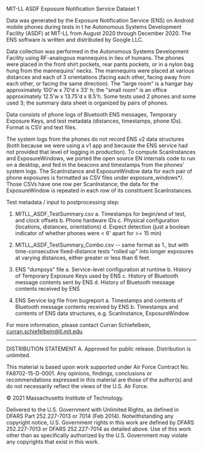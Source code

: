 MIT-LL ASDF Exposure Notification Service Dataset 1

Data was generated by the Exposure Notification Service (ENS) on Android mobile phones during tests in t
he Autonomous Systems Development Facility (ASDF) at MIT-LL from August 2020 through December 2020. The
ENS software is written and distributed by Google LLC.

Data collection was performed in the Autonomous Systems Development Facility using RF-analogous mannequins in lieu of humans. The phones were placed in the front shirt pockets, rear pants pockets, or in a nylon bag hung from the mannequins' necks. The mannequins were placed at various distances and each of 3 orientations (facing each other, facing away from each other, or facing the same direction). The "large room" is a hangar bay approximately 100'w x 70'd x 33' h; the "small room" is an office approximately 12.5'w x 13.75'd x 8.5'h. Some tests used 2 phones and some used 3; the summary data sheet is organized by pairs of phones.

Data consists of phone logs of Bluetooth ENS messages, Temporary Exposure Keys, and test metadata (distances, timestamps,
phone IDs). Format is CSV and text files.

The system logs from the phones do not record ENS v2 data structures (both because we were using a v1 app and because the ENS service had not provided that level of logging in production). To compute ScanInstances and ExposureWindows, we ported the open source EN internals code to run on a desktop, and fed in the beacons and timestamps from the phones' system logs. The ScanInstance and ExposureWindow data for each pair of phone exposures is formatted as CSV files under exposure_windows*/. Those CSVs have one row per ScanInstance; the data for the ExposureWindow is repeated in each row of its constituent ScanInstances.

Test metadata / input to postprocessing step:

  1. MITLL_ASDF_TestSummary.csv
    a. Timestamps for begin/end of test, and clock offsets
    b. Phone hardware IDs
    c. Physical configuration (locations, distances, orientations)
    d. Expect detection (just a boolean indicator of whether phones were < 6' apart for >= 15 min)

  2. MITLL_ASDF_TestSummary_Combo.csv -- same format as 1., but with time-consecutive fixed-distance tests "rolled up" into longer exposures at varying distances, either greater or less than 6 feet.

  3. ENS "dumpsys" file
    a. Service-level configuration at runtime
    b. History of Temporary Exposure Keys used by ENS
    c. History of Bluetooth message contents sent by ENS
    d. History of Bluetooth message contents received by ENS

  4. ENS Service log file from bugreport
    a. Timestamps and contents of Bluetooth message contents received by ENS
    b. Timestamps and contents of ENS data structures, e.g. ScanInstance, ExposureWindow


For more information, please contact Curran Schiefelbein, curran.schiefelbein@ll.mit.edu.

--------------

DISTRIBUTION STATEMENT A. Approved for public release. Distribution is unlimited.

This material is based upon work supported under Air Force Contract No. FA8702-15-D-0001. Any opinions, findings, conclusions or recommendations expressed in this material are those of the author(s) and do not necessarily reflect the views of the U.S. Air Force.

© 2021 Massachusetts Institute of Technology.

Delivered to the U.S. Government with Unlimited Rights, as defined in DFARS Part 252.227-7013 or 7014 (Feb 2014). Notwithstanding any copyright notice, U.S. Government rights in this work are defined by DFARS 252.227-7013 or DFARS 252.227-7014 as detailed above. Use of this work other than as specifically authorized by the U.S. Government may violate any copyrights that exist in this work.
